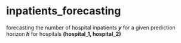 # inpatients_forecasting
forecasting the number of hospital inpatients **_y_** for a given prediction horizon **_h_** for hospitals **(hospital_1, hospital_2)**
